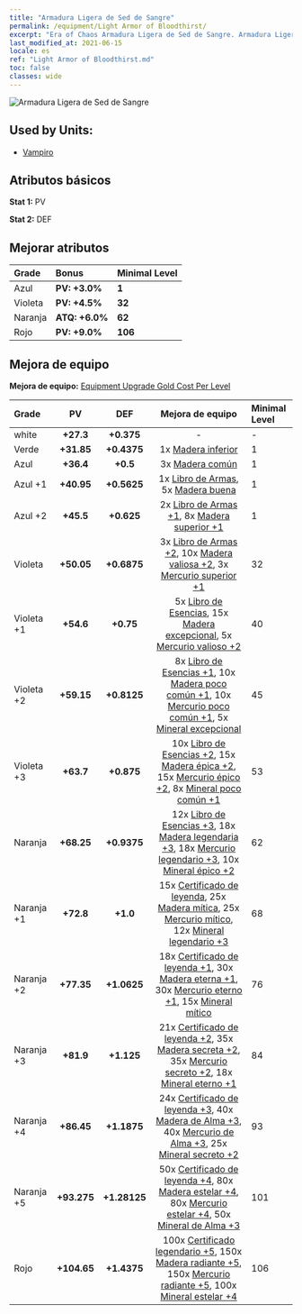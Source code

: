 ```yaml
---
title: "Armadura Ligera de Sed de Sangre"
permalink: /equipment/Light Armor of Bloodthirst/
excerpt: "Era of Chaos Armadura Ligera de Sed de Sangre. Armadura Ligera de Sed de Sangre"
last_modified_at: 2021-06-15
locale: es
ref: "Light Armor of Bloodthirst.md"
toc: false
classes: wide
---
```


  ![Armadura Ligera de Sed de Sangre](/images/e/e_3042.png)

## Used by Units:

* [Vampiro](/es/units/Vampire/) 


## Atributos básicos
 **Stat 1:** PV

 **Stat 2:** DEF

## Mejorar atributos

  |     Grade    |   Bonus | Minimal Level | 
  |:-------------|:--------|:--------------| 
  | Azul | **PV: +3.0%** | **1** | 
  | Violeta | **PV: +4.5%** | **32** | 
  | Naranja | **ATQ: +6.0%** | **62** | 
  | Rojo | **PV: +9.0%** | **106** | 


## Mejora de equipo
 **Mejora de equipo:** [Equipment Upgrade Gold Cost Per Level](/equipment/EquipmentUpgradeCostPerLevel/) 

  |          Grade      | PV | DEF | Mejora de equipo | Minimal Level |
  |:--------------------|:---------:|:---------:|:----------------:|:--------------|
  | white | **+27.3** | **+0.375** | - | - |
  | Verde | **+31.85** | **+0.4375** | 1x [Madera inferior](/ItemsES/mat_1/) | 1 |
  | Azul | **+36.4** | **+0.5** | 3x [Madera común](/ItemsES/mat_7/) | 1 |
  | Azul +1 | **+40.95** | **+0.5625** | 1x [Libro de Armas](/ItemsES/mat_18/), 5x [Madera buena](/ItemsES/mat_13/) | 1 |
  | Azul +2 | **+45.5** | **+0.625** | 2x [Libro de Armas +1](/ItemsES/mat_25/), 8x [Madera superior +1](/ItemsES/mat_20/) | 1 |
  | Violeta | **+50.05** | **+0.6875** | 3x [Libro de Armas +2](/ItemsES/mat_32/), 10x [Madera valiosa +2](/ItemsES/mat_27/), 3x [Mercurio superior +1](/ItemsES/mat_21/) | 32 |
  | Violeta +1 | **+54.6** | **+0.75** | 5x [Libro de Esencias](/ItemsES/mat_39/), 15x [Madera excepcional](/ItemsES/mat_34/), 5x [Mercurio valioso +2](/ItemsES/mat_28/) | 40 |
  | Violeta +2 | **+59.15** | **+0.8125** | 8x [Libro de Esencias +1](/ItemsES/mat_46/), 10x [Madera poco común +1](/ItemsES/mat_41/), 10x [Mercurio poco común +1](/ItemsES/mat_42/), 5x [Mineral excepcional](/ItemsES/mat_33/) | 45 |
  | Violeta +3 | **+63.7** | **+0.875** | 10x [Libro de Esencias +2](/ItemsES/mat_53/), 15x [Madera épica +2](/ItemsES/mat_48/), 15x [Mercurio épico +2](/ItemsES/mat_49/), 8x [Mineral poco común +1](/ItemsES/mat_40/) | 53 |
  | Naranja | **+68.25** | **+0.9375** | 12x [Libro de Esencias +3](/ItemsES/mat_60/), 18x [Madera legendaria +3](/ItemsES/mat_55/), 18x [Mercurio legendario +3](/ItemsES/mat_56/), 10x [Mineral épico +2](/ItemsES/mat_47/) | 62 |
  | Naranja +1 | **+72.8** | **+1.0** | 15x [Certificado de leyenda](/ItemsES/mat_67/), 25x [Madera mítica](/ItemsES/mat_62/), 25x [Mercurio mítico](/ItemsES/mat_63/), 12x [Mineral legendario +3](/ItemsES/mat_54/) | 68 |
  | Naranja +2 | **+77.35** | **+1.0625** | 18x [Certificado de leyenda +1](/ItemsES/mat_74/), 30x [Madera eterna +1](/ItemsES/mat_69/), 30x [Mercurio eterno +1](/ItemsES/mat_70/), 15x [Mineral mítico](/ItemsES/mat_61/) | 76 |
  | Naranja +3 | **+81.9** | **+1.125** | 21x [Certificado de leyenda +2](/ItemsES/mat_81/), 35x [Madera secreta +2](/ItemsES/mat_76/), 35x [Mercurio secreto +2](/ItemsES/mat_77/), 18x [Mineral eterno +1](/ItemsES/mat_68/) | 84 |
  | Naranja +4 | **+86.45** | **+1.1875** | 24x [Certificado de leyenda +3](/ItemsES/mat_88/), 40x [Madera de Alma +3](/ItemsES/mat_83/), 40x [Mercurio de Alma +3](/ItemsES/mat_84/), 25x [Mineral secreto +2](/ItemsES/mat_75/) | 93 |
  | Naranja +5 | **+93.275** | **+1.28125** | 50x [Certificado de leyenda +4](/ItemsES/mat_95/), 80x [Madera estelar +4](/ItemsES/mat_90/), 80x [Mercurio estelar +4](/ItemsES/mat_91/), 50x [Mineral de Alma +3](/ItemsES/mat_82/) | 101 |
  | Rojo | **+104.65** | **+1.4375** | 100x [Certificado legendario +5](/ItemsES/mat_102/), 150x [Madera radiante +5](/ItemsES/mat_97/), 150x [Mercurio radiante +5](/ItemsES/mat_98/), 100x [Mineral estelar +4](/ItemsES/mat_89/) | 106 |

